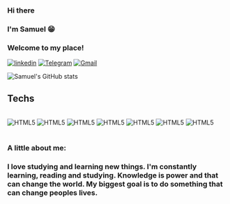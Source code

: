### Hi there 

### I'm Samuel 😁

### Welcome to my place!

[![linkedin](https://img.shields.io/badge/LinkedIn-0077B5?style=for-the-badge&logo=linkedin&logoColor=white)](https://www.linkedin.com/in/samuel-lopes-galr%C3%A3o-carneiro-0a748a115/) [![Telegram](https://img.shields.io/badge/Telegram-2CA5E0?style=for-the-badge&logo=telegram&logoColor=white)](https://t.me/samuelgalrao) [![Gmail](https://img.shields.io/badge/Gmail-D14836?style=for-the-badge&logo=gmail&logoColor=white)](samuellgc@hotmail.com)

![Samuel's GitHub stats](https://github-readme-stats.vercel.app/api?username=samuellgc&show_icons=true&theme=tokyonight)

## Techs

<div style="display: inline_block"> <br/>
    <img style="align: center" alt="HTML5" src="https://img.shields.io/badge/HTML-239120?style=for-the-badge&logo=html5&logoColor=white">
    <img style="align: center" alt="HTML5" src="https://img.shields.io/badge/CSS-239120?&style=for-the-badge&logo=css3&logoColor=white">
    <img style="align: center" alt="HTML5" src="https://img.shields.io/badge/JavaScript-323330?style=for-the-badge&logo=javascript&logoColor=F7DF1E">
    <img style="align: center" alt="HTML5" src="https://img.shields.io/badge/Bootstrap-563D7C?style=for-the-badge&logo=bootstrap&logoColor=white">
    <img style="align: center" alt="HTML5" src="https://img.shields.io/badge/Bootstrap-563D7C?style=for-the-badge&logo=bootstrap&logoColor=white">
    <img style="align: center" alt="HTML5" src="http://img.shields.io/badge/-PHPStorm-181717?style=for-the-badge&logo=phpstorm&logoColor=white">
    <img style="align: center" alt="HTML5" src="https://img.shields.io/badge/Flutter-02569B?style=for-the-badge&logo=flutter&logoColor=white">
    
    

    
</div>

<br>

### A little about me:
### I love studying and learning new things. I'm constantly learning, reading and studying. Knowledge is power and that can change the world. My biggest goal is to do something that can change peoples lives.
